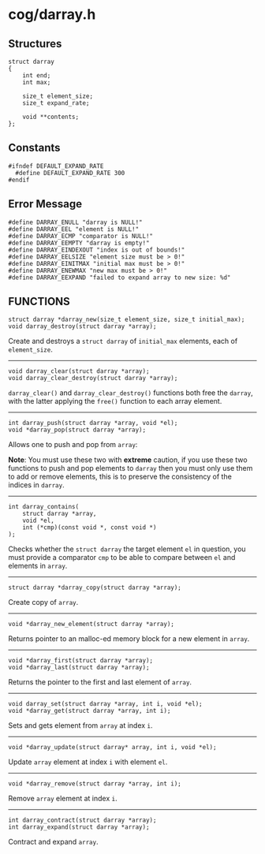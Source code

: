 # cog/darray.h

## Structures

    struct darray
    {
        int end;
        int max;

        size_t element_size;
        size_t expand_rate;

        void **contents;
    };


## Constants

    #ifndef DEFAULT_EXPAND_RATE
      #define DEFAULT_EXPAND_RATE 300
    #endif

## Error Message

    #define DARRAY_ENULL "darray is NULL!"
    #define DARRAY_EEL "element is NULL!"
    #define DARRAY_ECMP "comparator is NULL!"
    #define DARRAY_EEMPTY "darray is empty!"
    #define DARRAY_EINDEXOUT "index is out of bounds!"
    #define DARRAY_EELSIZE "element size must be > 0!"
    #define DARRAY_EINITMAX "initial max must be > 0!"
    #define DARRAY_ENEWMAX "new max must be > 0!"
    #define DARRAY_EEXPAND "failed to expand array to new size: %d"


## FUNCTIONS

    struct darray *darray_new(size_t element_size, size_t initial_max);
    void darray_destroy(struct darray *array);

Create and destroys a `struct darray` of `initial_max` elements, each of
`element_size`.

---

    void darray_clear(struct darray *array);
    void darray_clear_destroy(struct darray *array);

`darray_clear()` and `darray_clear_destroy()` functions  both free the `darray`,
with the latter applying the `free()` function to each array element.

---

    int darray_push(struct darray *array, void *el);
    void *darray_pop(struct darray *array);

Allows one to push and pop from `array`:

**Note**: You must use these two with **extreme** caution, if you use these two
functions to push and pop elements to `darray` then you must only use them to
add or remove elements, this is to preserve the consistency of the indices in
`darray`.

---

    int darray_contains(
        struct darray *array,
        void *el,
        int (*cmp)(const void *, const void *)
    );

Checks whether the `struct darray` the target element `el` in question, you
must provide a comparator `cmp` to be able to compare between `el` and elements
in `array`.

---

    struct darray *darray_copy(struct darray *array);

Create copy of `array`.

---

    void *darray_new_element(struct darray *array);

Returns pointer to an malloc-ed memory block for a new element in `array`.

---

    void *darray_first(struct darray *array);
    void *darray_last(struct darray *array);

Returns the pointer to the first and last element of `array`.

---

    void darray_set(struct darray *array, int i, void *el);
    void *darray_get(struct darray *array, int i);

Sets and gets element from `array` at index `i`.

---

    void *darray_update(struct darray* array, int i, void *el);

Update `array` element at index `i` with element `el`.

---

    void *darray_remove(struct darray *array, int i);

Remove `array` element at index `i`.

---

    int darray_contract(struct darray *array);
    int darray_expand(struct darray *array);

Contract and expand `array`.
